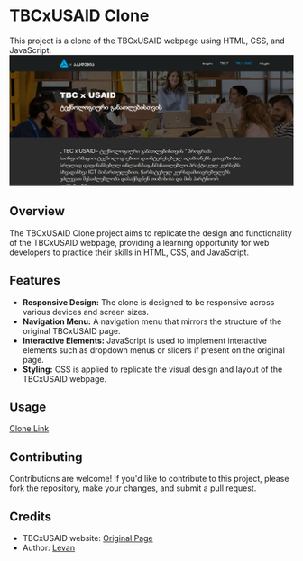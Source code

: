 # TBCxUSAID Clone
This project is a clone of the TBCxUSAID webpage using HTML, CSS, and JavaScript.
![TBCxUSAID Page Clone](assets/images/tbcusaid.png)

## Overview

The TBCxUSAID Clone project aims to replicate the design and functionality of the TBCxUSAID webpage, providing a learning opportunity for web developers to practice their skills in HTML, CSS, and JavaScript.

## Features

- **Responsive Design:** The clone is designed to be responsive across various devices and screen sizes.
- **Navigation Menu:** A navigation menu that mirrors the structure of the original TBCxUSAID page.
- **Interactive Elements:** JavaScript is used to implement interactive elements such as dropdown menus or sliders if present on the original page.
- **Styling:** CSS is applied to replicate the visual design and layout of the TBCxUSAID webpage.

## Usage

[Clone Link](https://tbcxusaid-clone.netlify.app/)

## Contributing

Contributions are welcome! If you'd like to contribute to this project, please fork the repository, make your changes, and submit a pull request.

## Credits

- TBCxUSAID website: [Original Page](https://www.tbcacademy.ge/usaid)
- Author: [Levan](https://github.com/tankistttt)

